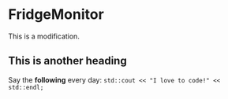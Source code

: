 # FridgeMonitor
This is a modification.
## This is another heading

Say the **following** every day: `std::cout << "I love to code!" << std::endl;`



